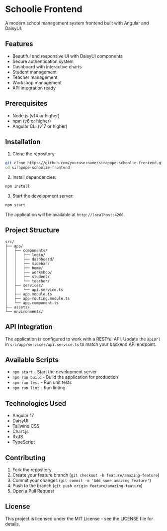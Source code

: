 # Schoolie Frontend

A modern school management system frontend built with Angular and DaisyUI.

## Features

- Beautiful and responsive UI with DaisyUI components
- Secure authentication system
- Dashboard with interactive charts
- Student management
- Teacher management
- Workshop management
- API integration ready

## Prerequisites

- Node.js (v14 or higher)
- npm (v6 or higher)
- Angular CLI (v17 or higher)

## Installation

1. Clone the repository:
```bash
git clone https://github.com/yourusername/sirapope-schoolie-frontend.git
cd sirapope-schoolie-frontend
```

2. Install dependencies:
```bash
npm install
```

3. Start the development server:
```bash
npm start
```

The application will be available at `http://localhost:4200`.

## Project Structure

```
src/
├── app/
│   ├── components/
│   │   ├── login/
│   │   ├── dashboard/
│   │   ├── sidebar/
│   │   ├── home/
│   │   ├── workshop/
│   │   ├── student/
│   │   └── teacher/
│   ├── services/
│   │   └── api.service.ts
│   ├── app.module.ts
│   ├── app-routing.module.ts
│   └── app.component.ts
├── assets/
└── environments/
```

## API Integration

The application is configured to work with a RESTful API. Update the `apiUrl` in `src/app/services/api.service.ts` to match your backend API endpoint.

## Available Scripts

- `npm start` - Start the development server
- `npm run build` - Build the application for production
- `npm run test` - Run unit tests
- `npm run lint` - Run linting

## Technologies Used

- Angular 17
- DaisyUI
- Tailwind CSS
- Chart.js
- RxJS
- TypeScript

## Contributing

1. Fork the repository
2. Create your feature branch (`git checkout -b feature/amazing-feature`)
3. Commit your changes (`git commit -m 'Add some amazing feature'`)
4. Push to the branch (`git push origin feature/amazing-feature`)
5. Open a Pull Request

## License

This project is licensed under the MIT License - see the LICENSE file for details. 